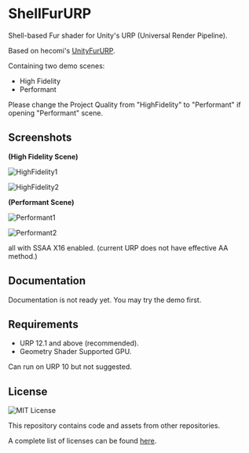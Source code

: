 ShellFurURP
=============

 Shell-based Fur shader for Unity's URP (Universal Render Pipeline).
 
 Based on hecomi's [UnityFurURP](https://github.com/hecomi/UnityFurURP).
 
 Containing two demo scenes:
 - High Fidelity
 - Performant
 
 Please change the Project Quality from "HighFidelity" to "Performant" if opening "Performant" scene.
 
Screenshots
------------
**(High Fidelity Scene)**

 ![HighFidelity1](https://github.com/jiaozi158/ShellFurURP/blob/main/Documentation/Images/Demo/HighFidelity/HighFidelity1_new.jpg)
 
 ![HighFidelity2](https://github.com/jiaozi158/ShellFurURP/blob/main/Documentation/Images/Demo/HighFidelity/HighFidelity2_new.jpg)

**(Performant Scene)**
 
 ![Performant1](https://github.com/jiaozi158/ShellFurURP/blob/main/Documentation/Images/Demo/Performant/Performant1_new.jpg)
 
 ![Performant2](https://github.com/jiaozi158/ShellFurURP/blob/main/Documentation/Images/Demo/Performant/Performant2_new.jpg)

all with SSAA X16 enabled. (current URP does not have effective AA method.)

Documentation
------------
Documentation is not ready yet.
You may try the demo first.

Requirements
------------
- URP 12.1 and above (recommended).
- Geometry Shader Supported GPU.

Can run on URP 10 but not suggested.

License
------------
![MIT License](http://img.shields.io/badge/license-MIT-blue.svg?style=flat)

This repository contains code and assets from other repositories.

A complete list of licenses can be found [here](https://github.com/jiaozi158/ShellFurURP/blob/main/LICENSE).
